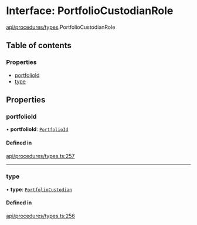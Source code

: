 # Interface: PortfolioCustodianRole

[api/procedures/types](../wiki/api.procedures.types).PortfolioCustodianRole

## Table of contents

### Properties

- [portfolioId](../wiki/api.procedures.types.PortfolioCustodianRole#portfolioid)
- [type](../wiki/api.procedures.types.PortfolioCustodianRole#type)

## Properties

### portfolioId

• **portfolioId**: [`PortfolioId`](../wiki/api.procedures.types.PortfolioId)

#### Defined in

[api/procedures/types.ts:257](https://github.com/PolymeshAssociation/polymesh-sdk/blob/fe2e6dd1/src/api/procedures/types.ts#L257)

___

### type

• **type**: [`PortfolioCustodian`](../wiki/api.procedures.types.RoleType#portfoliocustodian)

#### Defined in

[api/procedures/types.ts:256](https://github.com/PolymeshAssociation/polymesh-sdk/blob/fe2e6dd1/src/api/procedures/types.ts#L256)
